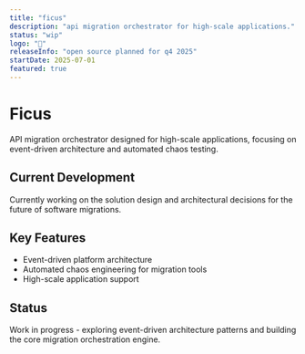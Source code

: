 ```yaml
---
title: "ficus"
description: "api migration orchestrator for high-scale applications."
status: "wip"
logo: "🌿"
releaseInfo: "open source planned for q4 2025"
startDate: 2025-07-01
featured: true
---
```


# Ficus

API migration orchestrator designed for high-scale applications, focusing on event-driven architecture and automated chaos testing.

## Current Development

Currently working on the solution design and architectural decisions for the future of software migrations.

## Key Features

- Event-driven platform architecture
- Automated chaos engineering for migration tools
- High-scale application support

## Status

Work in progress - exploring event-driven architecture patterns and building the core migration orchestration engine.